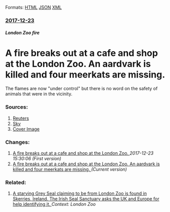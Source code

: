 
Formats: [HTML](/news/2017/12/23/a-fire-breaks-out-at-a-cafa-c-and-shop-at-the-london-zoo-an-aardvark-is-killed-and-four-meerkats-are-missing.html)  [JSON](/news/2017/12/23/a-fire-breaks-out-at-a-cafa-c-and-shop-at-the-london-zoo-an-aardvark-is-killed-and-four-meerkats-are-missing.json)  [XML](/news/2017/12/23/a-fire-breaks-out-at-a-cafa-c-and-shop-at-the-london-zoo-an-aardvark-is-killed-and-four-meerkats-are-missing.xml)  

### [2017-12-23](/news/2017/12/23/index.md)

##### London Zoo fire
# A fire breaks out at a cafe and shop at the London Zoo. An aardvark is killed and four meerkats are missing. 

The flames are now &quot;under control&quot; but there is no word on the safety of animals that were in the vicinity.


### Sources:

1. [Reuters](https://www.reuters.com/article/us-britain-fire-zoo/aardvark-dies-in-blaze-at-london-zoo-meerkats-missing-idUSKBN1EH08I)
2. [Sky](https://news.sky.com/story/london-zoo-fire-70-firefighters-tackle-cafe-blaze-11181845)
2. [Cover Image](https://e3.365dm.com/17/12/1600x900/skynews-london-zoo-fire-cafe_4190324.jpg?20171223092259)

### Changes:

1. [A fire breaks out at a cafe and shop at the London Zoo. ](/news/2017/12/23/a-fire-breaks-out-at-a-cafa-c-and-shop-at-the-london-zoo.md) _2017-12-23 15:30:06 (First version)_
1. [A fire breaks out at a cafe and shop at the London Zoo. An aardvark is killed and four meerkats are missing. ](/news/2017/12/23/a-fire-breaks-out-at-a-cafa-c-and-shop-at-the-london-zoo-an-aardvark-is-killed-and-four-meerkats-are-missing.md) _(Current version)_

### Related:

1. [A starving Grey Seal claiming to be from London Zoo is found in Skerries, Ireland. The Irish Seal Sanctuary asks the UK and Europe for help identifying it. ](/news/2010/04/7/a-starving-grey-seal-claiming-to-be-from-london-zoo-is-found-in-skerries-ireland-the-irish-seal-sanctuary-asks-the-uk-and-europe-for-help.md) _Context: London Zoo_
